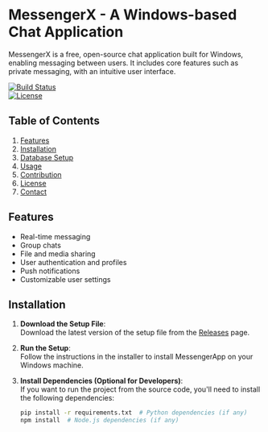 # MessengerX - A Windows-based Chat Application

MessengerX is a free, open-source chat application built for Windows, enabling messaging between users. It includes core features such as private messaging, with an intuitive user interface.

[![Build Status](https://img.shields.io/github/actions/workflow/status/user/repo/ci.yml?branch=main)](https://github.com/user/repo/actions)  
[![License](https://img.shields.io/github/license/user/repo)](https://opensource.org/licenses/MIT)

## Table of Contents
1. [Features](#features)
2. [Installation](#installation)
3. [Database Setup](#database-setup)
4. [Usage](#usage)
5. [Contribution](#contribution)
6. [License](#license)
7. [Contact](#contact)

## Features
- Real-time messaging
- Group chats
- File and media sharing
- User authentication and profiles
- Push notifications
- Customizable user settings

## Installation

1. **Download the Setup File**:  
   Download the latest version of the setup file from the [Releases](https://github.com/user/repo/releases) page.

2. **Run the Setup**:  
   Follow the instructions in the installer to install MessengerApp on your Windows machine.

3. **Install Dependencies (Optional for Developers)**:  
   If you want to run the project from the source code, you'll need to install the following dependencies:
   ```bash
   pip install -r requirements.txt  # Python dependencies (if any)
   npm install  # Node.js dependencies (if any)
